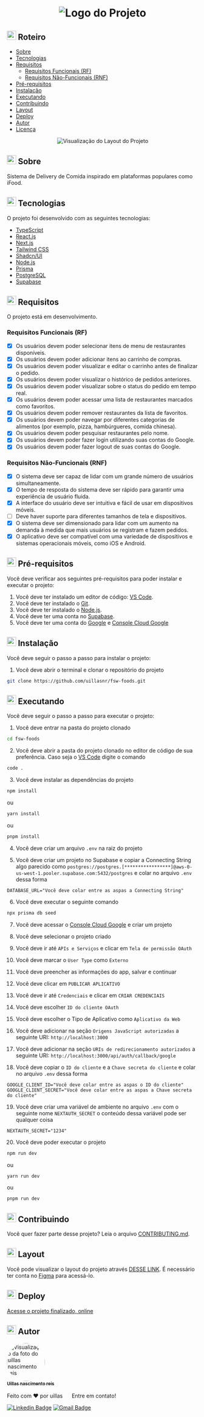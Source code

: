 <h1 align="center">
  <img src="./public/logo.svg" alt="Logo do Projeto">
</h1>

## <img src="https://em-content.zobj.net/source/apple/391/page-with-curl_1f4c3.png" height="24px" /> Roteiro

- [Sobre](#sobre)
- [Tecnologias](#tecnologias)
- [Requisitos](#requisitos)
  - [Requisitos Funcionais (RF)](#requisitos-funcionais)
  - [Requisitos Não-Funcionais (RNF)](#requisitos-nao-funcionais)
- [Pré-requisitos](#pre-requisitos)
- [Instalação](#instalacao)
- [Executando](#executando)
- [Contribuindo](#contribuindo)
- [Layout](#layout)
- [Deploy](#deploy)
- [Autor](#autor)
- [Licença](#licenca)

<p align="center">
  <img 
    src="https://i.imgur.com/5Qjr0N2.png" 
    alt="Visualização do Layout do Projeto"
  />
</p>

## <img src="https://em-content.zobj.net/source/apple/391/question-mark_2753.png" height="24px" /> Sobre

Sistema de Delivery de Comida inspirado em plataformas populares como iFood.

## <img src="https://em-content.zobj.net/source/apple/391/hammer-and-wrench_1f6e0-fe0f.png" height="24px" /> Tecnologias

O projeto foi desenvolvido com as seguintes tecnologias:

- [TypeScript](https://www.typescriptlang.org/)
- [React.js](https://react.dev/)
- [Next.js](https://nextjs.org/)
- [Tailwind CSS](https://tailwindcss.com/)
- [Shadcn/UI](https://ui.shadcn.com/)
- [Node.js](https://nodejs.org/en)
- [Prisma](https://www.prisma.io/)
- [PostgreSQL](https://www.postgresql.org/)
- [Supabase](https://supabase.com/)

## <img src="https://em-content.zobj.net/source/apple/391/rocket_1f680.png" height="24px" /> Requisitos

O projeto está em desenvolvimento.

### Requisitos Funcionais (RF)

- [x] Os usuários devem poder selecionar itens de menu de restaurantes disponíveis.
- [x] Os usuários devem poder adicionar itens ao carrinho de compras.
- [x] Os usuários devem poder visualizar e editar o carrinho antes de finalizar o pedido.
- [x] Os usuários devem poder visualizar o histórico de pedidos anteriores.
- [x] Os usuários devem poder visualizar sobre o status do pedido em tempo real.
- [x] Os usuários devem poder acessar uma lista de restaurantes marcados como favoritos.
- [x] Os usuários devem poder remover restaurantes da lista de favoritos.
- [x] Os usuários devem poder navegar por diferentes categorias de alimentos (por exemplo, pizza, hambúrgueres, comida chinesa).
- [x] Os usuários devem poder pesquisar restaurantes pelo nome.
- [x] Os usuários devem poder fazer login utilizando suas contas do Google.
- [x] Os usuários devem poder fazer logout de suas contas do Google.

### Requisitos Não-Funcionais (RNF)

- [x] O sistema deve ser capaz de lidar com um grande número de usuários simultaneamente.
- [x] O tempo de resposta do sistema deve ser rápido para garantir uma experiência de usuário fluida.
- [x] A interface do usuário deve ser intuitiva e fácil de usar em dispositivos móveis.
- [ ] Deve haver suporte para diferentes tamanhos de tela e dispositivos.
- [x] O sistema deve ser dimensionado para lidar com um aumento na demanda à medida que mais usuários se registram e fazem pedidos.
- [x] O aplicativo deve ser compatível com uma variedade de dispositivos e sistemas operacionais móveis, como iOS e Android.

## <img src="https://em-content.zobj.net/source/apple/391/clipboard_1f4cb.png" height="24px" /> Pré-requisitos

Você deve verificar aos seguintes pré-requisitos para poder instalar e executar o projeto:

1. Você deve ter instalado um editor de código: [VS Code](https://code.visualstudio.com/download/).
2. Você deve ter instalado o [Git](https://git-scm.com/downloads/).
3. Você deve ter instalado o [Node.js](https://nodejs.org/en/).
4. Você deve ter uma conta no [Supabase](https://supabase.com).
5. Você deve ter uma conta do [Google](https://gogole.com/) e [Console Cloud Google](https://console.cloud.google.com/)

## <img src="https://em-content.zobj.net/source/apple/391/wrench_1f527.png" height="24px" /> Instalação

Você deve seguir o passo a passo para instalar o projeto:

1. Você deve abrir o terminal e clonar o repositório do projeto

```bash
git clone https://github.com/uillasnr/fsw-foods.git
```

## <img src="https://em-content.zobj.net/source/apple/391/gear_2699-fe0f.png" height="24px" /> Executando

Você deve seguir o passo a passo para executar o projeto:

1. Você deve entrar na pasta do projeto clonado

```bash
cd fsw-foods
```

2. Você deve abrir a pasta do projeto clonado no editor de código de sua preferência. Caso seja o [VS Code](https://code.visualstudio.com/download/) digite o comando

```bash
code .
```

3. Você deve instalar as dependências do projeto

```bash
npm install
```

ou

```bash
yarn install
```

ou

```bash
pnpm install
```

4. Você deve criar um arquivo `.env` na raiz do projeto

5. Você deve criar um projeto no Supabase e copiar a Connecting String algo parecido como `postgres://postgres.[*****************]@aws-0-us-west-1.pooler.supabase.com:5432/postgres` e colar no arquivo `.env` dessa forma

```env
DATABASE_URL="Você deve colar entre as aspas a Connecting String"
```

6. Você deve executar o seguinte comando

```bash
npx prisma db seed
```

7. Você deve acessar o [Console Cloud Google](https://console.cloud.google.com/) e criar um projeto

8. Você deve selecionar o projeto criado

9. Você deve ir até `APIs e Serviços` e clicar em `Tela de permissão OAuth`

10. Você deve marcar o `User Type` como `Externo`

11. Você deve preencher as informações do app, salvar e continuar

12. Você deve clicar em `PUBLICAR APLICATIVO`

13. Você deve ir até `Credenciais` e clicar em `CRIAR CREDENCIAIS`

14. Você deve escolher `ID do cliente OAuth`

15. Você deve escolher o Tipo de Aplicativo como `Aplicativo da Web`

16. Você deve adicionar na seção `Origens JavaScript autorizadas` a seguinte URI: `http://localhost:3000`

17. Você deve adicionar na seção `URIs de redirecionamento autorizados` a seguinte URI: `http://localhost:3000/api/auth/callback/google`

18. Você deve copiar o `ID do cliente` e a `Chave secreta do cliente` e colar no arquivo `.env` dessa forma

```env
GOOGLE_CLIENT_ID="Você deve colar entre as aspas o ID do cliente"
GOOGLE_CLIENT_SECRET="Você deve colar entre as aspas a Chave secreta do cliente"
```

19. Você deve criar uma variável de ambiente no arquivo `.env` com o seguinte nome `NEXTAUTH_SECRET` o conteúdo dessa variável pode ser qualquer coisa

```env
NEXTAUTH_SECRET="1234"
```

20. Você deve poder executar o projeto

```bash
npm run dev
```

ou

```bash
yarn run dev
```

ou

```bash
pnpm run dev
```

## <img src="https://em-content.zobj.net/source/apple/391/linked-paperclips_1f587-fe0f.png" height="24px" /> Contribuindo

Você quer fazer parte desse projeto? Leia o arquivo [CONTRIBUTING.md](CONTRIBUTING.md).

## <img src="https://em-content.zobj.net/source/apple/391/bookmark_1f516.png" height="24px" /> Layout

Você pode visualizar o layout do projeto através [DESSE LINK](https://www.figma.com/file/uQIgYk6xDRWgjHCjlaDYBo/%5BLIVE%5D-FSW-Foods?type=design&node-id=381-7368&mode=design). É necessário ter conta no [Figma](https://figma.com) para acessá-lo.

## <img src="https://em-content.zobj.net/source/apple/391/globe-with-meridians_1f310.png" height="24px" /> Deploy

[Acesse o projeto finalizado, online](https://fsw-foods-liart.vercel.app/)

## <img src="https://em-content.zobj.net/source/apple/391/man-technologist_1f468-200d-1f4bb.png" height="24px" /> Autor

<a href="https://github.com/uillasnr">
  <img 
    style="border-radius: 50%;" 
    src="https://i.imgur.com/TKbHPcH.jpg" 
    width="100px;" 
    alt="Visualização da foto do uillas nascimento reis"
  />
  <br />
  <sub>
    <strong>Uillas nascimento reis</strong>
  </sub>
</a>

Feito com ❤️ por uillas <img src="https://avatars.githubusercontent.com/u/118194933?v=4" height="16px" /> Entre em contato!

[![Linkedin Badge](https://img.shields.io/badge/LinkedIn-%230077B5.svg?style=flat-square&logo=Linkedin&logoColor=white&link=https://https://www.linkedin.com/in/uillasnr)](https://www.linkedin.com/in/uillasnr)
[![Gmail Badge](https://img.shields.io/badge/-Gmail-%23333?style=flat-square&logo=gmail&logoColor=white&link=mailto:wiliasreis@hotmail.com)](wiliasreis@hotmail.com)

